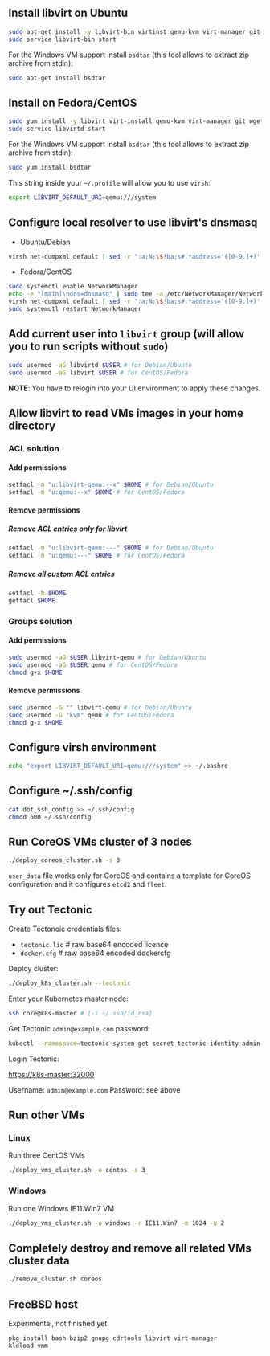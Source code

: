 ## Install libvirt on Ubuntu

```sh
sudo apt-get install -y libvirt-bin virtinst qemu-kvm virt-manager git wget genisoimage
sudo service libvirt-bin start
```

For the Windows VM support install `bsdtar` (this tool allows to extract zip archive from stdin):

```sh
sudo apt-get install bsdtar
```

## Install on Fedora/CentOS

```sh
sudo yum install -y libvirt virt-install qemu-kvm virt-manager git wget genisoimage NetworkManager
sudo service libvirtd start
```

For the Windows VM support install `bsdtar` (this tool allows to extract zip archive from stdin):

```sh
sudo yum install bsdtar
```

This string inside your `~/.profile` will allow you to use `virsh`:

```sh
export LIBVIRT_DEFAULT_URI=qemu:///system
```

## Configure local resolver to use libvirt's dnsmasq

* Ubuntu/Debian

```sh
virsh net-dumpxml default | sed -r ":a;N;\$!ba;s#.*address='([0-9.]+)'.*#nameserver \1#" | sudo tee -a /etc/resolvconf/resolv.conf.d/head && sudo resolvconf -u
```

* Fedora/CentOS

```sh
sudo systemctl enable NetworkManager
echo -e "[main]\ndns=dnsmasq" | sudo tee -a /etc/NetworkManager/NetworkManager.conf
virsh net-dumpxml default | sed -r ":a;N;\$!ba;s#.*address='([0-9.]+)'.*#server=\1\nall-servers#" | sudo tee /etc/NetworkManager/dnsmasq.d/libvirt_dnsmasq.conf
sudo systemctl restart NetworkManager
```

## Add current user into `libvirt` group (will allow you to run scripts without `sudo`)

```sh
sudo usermod -aG libvirtd $USER # for Debian/Ubuntu
sudo usermod -aG libvirt $USER # for CentOS/Fedora
```

**NOTE**: You have to relogin into your UI environment to apply these changes.

## Allow libvirt to read VMs images in your home directory

### ACL solution

#### Add permissions

```sh
setfacl -m "u:libvirt-qemu:--x" $HOME # for Debian/Ubuntu
setfacl -m "u:qemu:--x" $HOME # for CentOS/Fedora
```

#### Remove permissions

##### Remove ACL entries only for libvirt

```sh
setfacl -m "u:libvirt-qemu:---" $HOME # for Debian/Ubuntu
setfacl -m "u:qemu:---" $HOME # for CentOS/Fedora
```

##### Remove all custom ACL entries

```sh
setfacl -b $HOME
getfacl $HOME
```

### Groups solution

#### Add permissions

```sh
sudo usermod -aG $USER libvirt-qemu # for Debian/Ubuntu
sudo usermod -aG $USER qemu # for CentOS/Fedora
chmod g+x $HOME
```

#### Remove permissions

```sh
sudo usermod -G "" libvirt-qemu # for Debian/Ubuntu
sudo usermod -G "kvm" qemu # for CentOS/Fedora
chmod g-x $HOME
```

## Configure virsh environment

```sh
echo "export LIBVIRT_DEFAULT_URI=qemu:///system" >> ~/.bashrc
```

## Configure ~/.ssh/config

```sh
cat dot_ssh_config >> ~/.ssh/config
chmod 600 ~/.ssh/config
```

## Run CoreOS VMs cluster of 3 nodes

```sh
./deploy_coreos_cluster.sh -s 3
```

`user_data` file works only for CoreOS and contains a template for CoreOS configuration and it configures `etcd2` and `fleet`.

## Try out Tectonic

Create Tectonoic credentials files:

* `tectonic.lic` # raw base64 encoded licence
* `docker.cfg` # raw base64 encoded dockercfg

Deploy cluster:

```sh
./deploy_k8s_cluster.sh --tectonic
```

Enter your Kubernetes master node:

```sh
ssh core@k8s-master # [-i ~/.ssh/id_rsa]
```

Get Tectonic `admin@example.com` password:

```sh
kubectl --namespace=tectonic-system get secret tectonic-identity-admin-password -o template --template="{{.data.password}}" | base64 -d && echo
```

Login Tectonic:

[https://k8s-master:32000](https://k8s-master:32000)

Username: `admin@example.com`
Password: see above

## Run other VMs

### Linux

Run three CentOS VMs

```sh
./deploy_vms_cluster.sh -o centos -s 3
```

### Windows

Run one Windows IE11.Win7 VM

```sh
./deploy_vms_cluster.sh -o windows -r IE11.Win7 -m 1024 -u 2
```

## Completely destroy and remove all related VMs cluster data

```sh
./remove_cluster.sh coreos
```

## FreeBSD host

Experimental, not finished yet

```sh
pkg install bash bzip2 gnupg cdrtools libvirt virt-manager
kldload vmm
```
